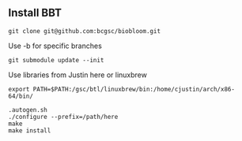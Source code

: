 ## Install BBT

```
git clone git@github.com:bcgsc/biobloom.git
```
Use -b for specific branches

```
git submodule update --init
```

Use libraries from Justin here or linuxbrew
```
export PATH=$PATH:/gsc/btl/linuxbrew/bin:/home/cjustin/arch/x86-64/bin/
```

```
.autogen.sh
./configure --prefix=/path/here
make
make install
```


